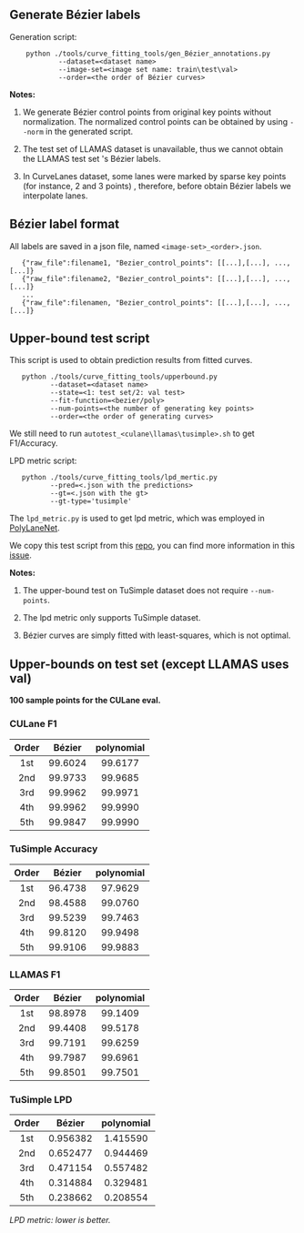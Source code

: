 ## Generate Bézier labels

Generation script:

```
    python ./tools/curve_fitting_tools/gen_Bézier_annotations.py 
            --dataset=<dataset name> 
            --image-set=<image set name: train\test\val> 
            --order=<the order of Bézier curves>
```

**Notes:**

1. We generate Bézier control points from original key points without normalization. 
   The normalized control points can be obtained by using `--norm` in the generated script.
   
2. The test set of LLAMAS dataset is unavailable, thus we cannot obtain the LLAMAS test set 's Bézier labels.

3. In CurveLanes dataset, some lanes were marked by sparse key points (for instance, 2 and 3 points) , therefore, before obtain Bézier labels we interpolate lanes.  

## Bézier label format
All labels are saved in a json file, named `<image-set>_<order>.json`.

```
   {"raw_file":filename1, "Bezier_control_points": [[...],[...], ..., [...]}
   {"raw_file":filename2, "Bezier_control_points": [[...],[...], ..., [...]}
   ...
   {"raw_file":filenamen, "Bezier_control_points": [[...],[...], ..., [...]}
```

## Upper-bound test script

This script is used to obtain prediction results from fitted curves.

```
   python ./tools/curve_fitting_tools/upperbound.py 
          --dataset=<dataset name>
          --state=<1: test set/2: val test>
          --fit-function=<bezier/poly>
          --num-points=<the number of generating key points>
          --order=<the order of generating curves>
```

We still need to run `autotest_<culane\llamas\tusimple>.sh` to get F1/Accuracy.

LPD metric script:

```
   python ./tools/curve_fitting_tools/lpd_mertic.py 
          --pred=<.json with the predictions>
          --gt=<.json with the gt>
          --gt-type='tusimple'
```

The `lpd_metric.py` is used to get lpd metric, which was employed in [PolyLaneNet](https://arxiv.org/abs/2004.10924). 

We copy this test script from this [repo](https://github.com/lucastabelini/PolyLaneNet), you can find more information in this [issue](https://github.com/lucastabelini/PolyLaneNet/issues/50).


**Notes:**

1. The upper-bound test on TuSimple dataset does not require `--num-points`.

2. The lpd metric only supports TuSimple dataset.

3. Bézier curves are simply fitted with least-squares, which is not optimal.

## Upper-bounds on test set (except LLAMAS uses val)

**100 sample points for the CULane eval.**

### CULane F1
| Order | Bézier | polynomial |
| :---: | :---: | :---: |
| 1st | 99.6024 | 99.6177 |
| 2nd | 99.9733 | 99.9685 |
| 3rd | 99.9962 | 99.9971 |
| 4th | 99.9962 | 99.9990 |
| 5th | 99.9847 | 99.9990 |

### TuSimple Accuracy
| Order | Bézier | polynomial |
| :---: | :---: | :---: |
| 1st | 96.4738 | 97.9629 |
| 2nd | 98.4588 | 99.0760 |
| 3rd | 99.5239 | 99.7463 |
| 4th | 99.8120 | 99.9498 |
| 5th | 99.9106 | 99.9883 |

### LLAMAS F1
| Order | Bézier | polynomial |
| :---: | :---: | :---: |
| 1st | 98.8978 | 99.1409 |
| 2nd | 99.4408 | 99.5178 |
| 3rd | 99.7191 | 99.6259 |
| 4th | 99.7987 | 99.6961 |
| 5th | 99.8501 | 99.7501 |

### TuSimple LPD
| Order | Bézier | polynomial |
| :---: | :---: | :---: |
| 1st | 0.956382 | 1.415590 |
| 2nd | 0.652477 | 0.944469 |
| 3rd | 0.471154 | 0.557482 |
| 4th | 0.314884 | 0.329481 |
| 5th | 0.238662 | 0.208554 |

*LPD metric: lower is better.*

